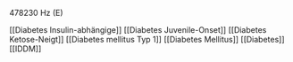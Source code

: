 478230 Hz (E)

[[Diabetes Insulin-abhängige]]
[[Diabetes Juvenile-Onset]]
[[Diabetes Ketose-Neigt]]
[[Diabetes mellitus Typ 1]]
[[Diabetes Mellitus]]
[[Diabetes]]
[[IDDM]]